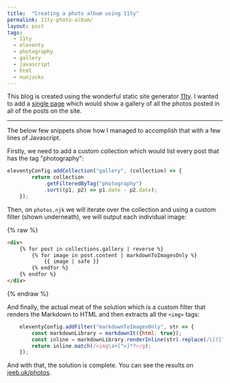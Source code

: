 ```yaml
---
title:  "Creating a photo album using 11ty"
permalink: 11ty-photo-album/
layout: post
tags:
  - 11ty
  - eleventy
  - photography
  - gallery
  - javascript
  - html
  - nunjucks
---
```


This blog is created using the wonderful static site generator [11ty](https://www.11ty.dev/). I wanted to add a [single page](https://jeeb.uk/photos) which would show a gallery of all the photos posted in all of the posts on the site.

---

The below few snippets show how I managed to accomplish that with a few lines of Javascript.

Firstly, we need to add a custom collection which would list every post that has the tag "photography":

```javascript
eleventyConfig.addCollection("gallery", (collection) => {
        return collection
            .getFilteredByTag("photography")
            .sort((p1, p2) => p1.date - p2.date);
    });
```

Then, on `photos.njk` we will iterate over the collection and using a custom filter (shown underneath), we will output each individual image:

{% raw %}
```html
<div>
    {% for post in collections.gallery | reverse %}
        {% for image in post.content | markdownToImagesOnly %}
            {{ image | safe }}
        {% endfor %}
    {% endfor %}
</div>
```
{% endraw %}

And finally, the actual meat of the solution which is a custom filter that renders the Markdown to HTML and then extracts all the `<img>` tags:

```javascript
    eleventyConfig.addFilter("markdownToImagesOnly", str => {
        const markdownLibrary = markdownIt({html: true});
        const inline = markdownLibrary.renderInline(str).replace(/\[([^\]]+)\]\([^)]+\)/g, '$1');
        return inline.match(/<img\s+[^>]*?>/g);
    });
```

And with that, the solution is complete. You can see the results on [jeeb.uk/photos](https://jeeb.uk/photos).
